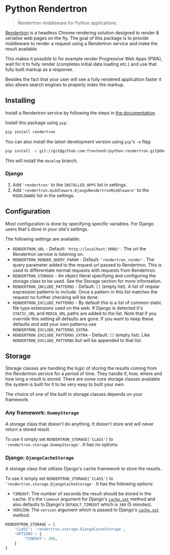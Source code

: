 # Python Rendertron

> Rendertron middleware for Python applications.

[Rendertron](https://github.com/GoogleChrome/rendertron) is a headless Chrome 
rendering solution designed to render & serialise web pages on the fly. The
goal of this package is to provide middleware to render a request using a
Rendertron service and make the result available.

This makes it possible to for example render Progressive Web Apps (PWA), wait
for it to fully render (completes initial data loading etc.) and use that
fully built markup as a response.

Besides the fact that your user will see a fully rendered application faster it
also allows search engines to properly index the markup. 

## Installing

Install a Rendertron service by following the steps in
[the documentation](https://github.com/GoogleChrome/rendertron#installing--deploying).

Install this package using `pip`:
```bash
pip install rendertron
```

You can also install the latest development version using `pip`'s `-e` flag:

```bash
pip install -e git://git@github.com:frontendr/python-rendertron.git@develop#egg=rendertron
```

This will install the `develop` branch.

### Django

1. Add `'rendertron'` to the `INSTALLED_APPS` list in settings.
2. Add `'rendertron.middleware.DjangoRendertronMiddleware'` to the `MIDDLEWARE`
list in the settings.

## Configuration

Most configuration is done by specifying specific variables. For Django users
that's done in your site's settings.

The following settings are available:

- `RENDERTRON_URL` - Default: `'http://localhost:3000/'`. The url the Rendertron
service is listening on.
- `RENDERTRON_RENDER_QUERY_PARAM` - Default: `'rendertron_render'`. The query
parameter added to the request url passed to Rendertron. This is used to
differentiate normal requests with requests from Rendertron.
- `RENDERTRON_STORAGE` - An object literal specifying and configuring the
storage class to be used. See the Storage section for more information.
- `RENDERTRON_INCLUDE_PATTERNS` - Default: `[]` (empty list). A list of reqular
expression patterns to include. Once a pattern in this list matches the request
no further checking will be done.
- `RENDERTRON_EXCLUDE_PATTERNS` - By default this is a list of common static
file type extensions used on the web. If Django is detected it's `STATIC_URL`
and `MEDIA_URL` paths are added to the list. Note that if you override this
setting all defaults are gone. If you want to keep these defaults *and* add your
own patterns use `RENDERTRON_EXCLUDE_PATTERNS_EXTRA`.
- `RENDERTRON_EXCLUDE_PATTERNS_EXTRA` - Default: `[]` (empty list). Like
`RENDERTRON_EXCLUDE_PATTERNS` but will be appended to that list.

## Storage

Storage classes are handling the logic of storing the results coming from the
Rendertron service for a period of time. They handle if, how, where and how
long a result is stored. There are some core storage classes available the
system is built for it to be very easy to built your own.

The choice of one of the built in storage classes depends on your framework.

### Any framework: `DummyStorage`

A storage class that doesn't do anything. It doesn't store and will never return
a stored result.

To use it simply set `RENDERTRON_STORAGE['CLASS']` to
`'rendertron.storage.DummyStorage'`. It has no options.

### Django: `DjangoCacheStorage`

A storage class that utilizes Django's cache framework to store the results.

To use it simply set `RENDERTRON_STORAGE['CLASS']` to
`'rendertron.storage.DjangoCacheStorage'`. It has the following options:

- `TIMEOUT`: The number of seconds the result should be stored in the cache.
It's the `timeout` argument for Django's
[`cache.set`](https://docs.djangoproject.com/en/dev/topics/cache/#django.core.caches.cache.set)
method and also defaults to Django's `DEFAULT_TIMEOUT` which is `300` (5 minutes).
- `VERSION`: The `version` argument which is passed to Django's
[`cache.set`](https://docs.djangoproject.com/en/dev/topics/cache/#django.core.caches.cache.set)
method.

```python
RENDERTRON_STORAGE = {
    'CLASS': 'rendertron.storage.DjangoCacheStorage',
    'OPTIONS': {
        'TIMEOUT': 300,
    }
}
```
